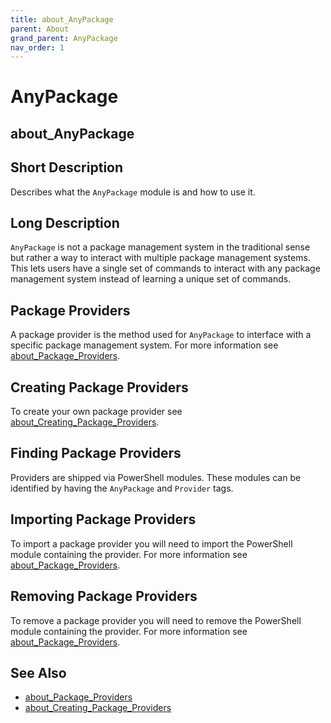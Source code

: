 ```yaml
---
title: about_AnyPackage
parent: About
grand_parent: AnyPackage
nav_order: 1
---
```


# AnyPackage

## about_AnyPackage

## Short Description

Describes what the `AnyPackage` module is and how to use it.

## Long Description

`AnyPackage` is not a package management system in the traditional sense but rather a way to interact with multiple package management systems.
This lets users have a single set of commands to interact with any package management system instead of learning a unique set of commands.

## Package Providers

A package provider is the method used for `AnyPackage` to interface with a specific package management system.
For more information see [about_Package_Providers](about_Package_Providers.md).

## Creating Package Providers

To create your own package provider see [about_Creating_Package_Providers](about_Creating_Package_Providers.md).

## Finding Package Providers

Providers are shipped via PowerShell modules.
These modules can be identified by having the `AnyPackage` and `Provider` tags.

## Importing Package Providers

To import a package provider you will need to import the PowerShell module containing the provider. For more information see [about_Package_Providers](about_Package_Providers.md#importing-a-package-provider).

## Removing Package Providers

To remove a package provider you will need to remove the PowerShell module containing the provider.
For more information see [about_Package_Providers](about_Package_Providers.md#removing-a-package-provider).

## See Also

* [about_Package_Providers](about_Package_Providers.md)
* [about_Creating_Package_Providers](about_Creating_Package_Providers.md)
